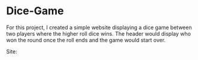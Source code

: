 # Dice-Game

For this project, I created a simple website displaying a dice game between two players where the higher roll dice wins. 
The header would display who won the round once the roll ends and the game would start over.

Site: 
